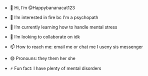 - 👋 Hi, I’m @Happybananacat123
- 👀 I’m interested in fire bc I'm a psychopath
- 🌱 I’m currently learning how to handle mental stress
- 💞️ I’m looking to collaborate on idk

- 📫 How to reach me: email me or chat me I useny sis messenger
- 😄 Pronouns: they them her she
- ⚡ Fun fact: I have plenty of mental disorders

<!---
Happybananacat123/Happybananacat123 is a ✨ special ✨ repository because its `README.md` (this file) appears on your GitHub profile.
You can click the Preview link to take a look at your changes.
--->

